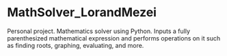 # MathSolver_LorandMezei
Personal project. Mathematics solver using Python. Inputs a fully parenthesized mathematical expression and performs operations on it such as finding roots, graphing, evaluating, and more. 
